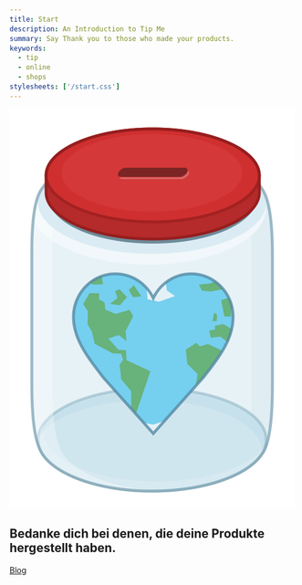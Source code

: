 ```yaml
---
title: Start
description: An Introduction to Tip Me
summary: Say Thank you to those who made your products.
keywords:
  - tip
  - online
  - shops
stylesheets: ['/start.css']
---
```


<div id="intro">
	<img id="intro-logo" src="jar.svg" alt="Tip Me Logo"/>
	<h2>Bedanke dich bei denen, die deine Produkte hergestellt haben.</h2>
	<a class="button" href="/blog">Blog</a>
</div>
